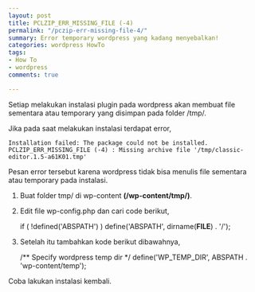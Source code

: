 ```yaml
---
layout: post
title: PCLZIP_ERR_MISSING_FILE (-4)
permalink: "/pczip-err-missing-file-4/"
summary: Error temporary wordpress yang kadang menyebalkan!
categories: wordpress HowTo
tags:
- How To
- wordpress
comments: true

---
```

Setiap melakukan instalasi plugin pada wordpress akan membuat file sementara atau temporary yang disimpan pada folder /tmp/.

Jika pada saat melakukan instalasi terdapat error,

    Installation failed: The package could not be installed. PCLZIP_ERR_MISSING_FILE (-4) : Missing archive file '/tmp/classic-editor.1.5-a61K01.tmp'

Pesan error tersebut karena wordpress tidak bisa menulis file sementara atau temporary pada instalasi.

1. Buat folder tmp/ di wp-content **(/wp-content/tmp/)**.
2. Edit file wp-config.php dan cari code berikut,

    if ( !defined('ABSPATH') )
        define('ABSPATH', dirname(__FILE__) . '/');

3. Setelah itu tambahkan kode berikut dibawahnya,

    /** Specify wordpress temp dir */
    define('WP_TEMP_DIR', ABSPATH . 'wp-content/temp');

Coba lakukan instalasi kembali.